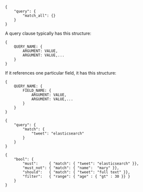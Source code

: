 ```dsl
{
    "query": {
        "match_all": {}
    }
}
```

A query clause typically has this structure:
```dsl
{
    QUERY_NAME: {
        ARGUMENT: VALUE,
        ARGUMENT: VALUE,...
    }
}
```


If it references one particular field, it has this structure:
```dsl
{
    QUERY_NAME: {
        FIELD_NAME: {
            ARGUMENT: VALUE,
            ARGUMENT: VALUE,...
        }
    }
}
```

```dsl
{
    "query": {
        "match": {
            "tweet": "elasticsearch"
        }
    }
}
```

```dsl
{
    "bool": {
        "must":     { "match": { "tweet": "elasticsearch" }},
        "must_not": { "match": { "name":  "mary" }},
        "should":   { "match": { "tweet": "full text" }},
        "filter":   { "range": { "age" : { "gt" : 30 }} }
    }
}
```
